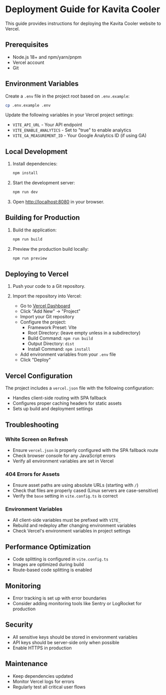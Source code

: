# Deployment Guide for Kavita Cooler

This guide provides instructions for deploying the Kavita Cooler website to Vercel.

## Prerequisites

- Node.js 18+ and npm/yarn/pnpm
- Vercel account
- Git

## Environment Variables

Create a `.env` file in the project root based on `.env.example`:

```bash
cp .env.example .env
```

Update the following variables in your Vercel project settings:

- `VITE_API_URL` - Your API endpoint
- `VITE_ENABLE_ANALYTICS` - Set to "true" to enable analytics
- `VITE_GA_MEASUREMENT_ID` - Your Google Analytics ID (if using GA)

## Local Development

1. Install dependencies:
   ```bash
   npm install
   ```

2. Start the development server:
   ```bash
   npm run dev
   ```

3. Open [http://localhost:8080](http://localhost:8080) in your browser.

## Building for Production

1. Build the application:
   ```bash
   npm run build
   ```

2. Preview the production build locally:
   ```bash
   npm run preview
   ```

## Deploying to Vercel

1. Push your code to a Git repository.

2. Import the repository into Vercel:
   - Go to [Vercel Dashboard](https://vercel.com/dashboard)
   - Click "Add New" → "Project"
   - Import your Git repository
   - Configure the project:
     - Framework Preset: Vite
     - Root Directory: (leave empty unless in a subdirectory)
     - Build Command: `npm run build`
     - Output Directory: `dist`
     - Install Command: `npm install`
   - Add environment variables from your `.env` file
   - Click "Deploy"

## Vercel Configuration

The project includes a `vercel.json` file with the following configuration:

- Handles client-side routing with SPA fallback
- Configures proper caching headers for static assets
- Sets up build and deployment settings

## Troubleshooting

### White Screen on Refresh
- Ensure `vercel.json` is properly configured with the SPA fallback route
- Check browser console for any JavaScript errors
- Verify all environment variables are set in Vercel

### 404 Errors for Assets
- Ensure asset paths are using absolute URLs (starting with `/`)
- Check that files are properly cased (Linux servers are case-sensitive)
- Verify the `base` setting in `vite.config.ts` is correct

### Environment Variables
- All client-side variables must be prefixed with `VITE_`
- Rebuild and redeploy after changing environment variables
- Check Vercel's environment variables in project settings

## Performance Optimization

- Code splitting is configured in `vite.config.ts`
- Images are optimized during build
- Route-based code splitting is enabled

## Monitoring

- Error tracking is set up with error boundaries
- Consider adding monitoring tools like Sentry or LogRocket for production

## Security

- All sensitive keys should be stored in environment variables
- API keys should be server-side only when possible
- Enable HTTPS in production

## Maintenance

- Keep dependencies updated
- Monitor Vercel logs for errors
- Regularly test all critical user flows
